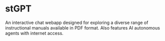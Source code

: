 # stGPT
An interactive chat webapp designed for exploring a diverse range of instructional manuals available in PDF format. Also features AI autonomous agents with internet access.
